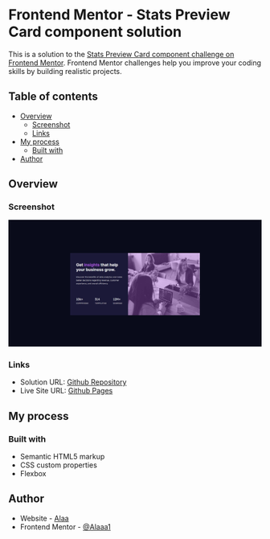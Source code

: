 # Frontend Mentor - Stats Preview Card component solution

This is a solution to the [Stats Preview Card component challenge on Frontend Mentor](https://www.frontendmentor.io/challenges/stats-preview-card-component-8JqbgoU62). Frontend Mentor challenges help you improve your coding skills by building realistic projects.

## Table of contents

- [Overview](#overview)
  - [Screenshot](#screenshot)
  - [Links](#links)
- [My process](#my-process)
  - [Built with](#built-with)
- [Author](#author)

## Overview

### Screenshot

![](./images/my_work_screenshot.png)

### Links

- Solution URL: [Github Repository](https://github.com/Alaaa1/Stats-preview-card-component)
- Live Site URL: [Github Pages](https://alaaa1.github.io/Stats-preview-card-component/)

## My process

### Built with

- Semantic HTML5 markup
- CSS custom properties
- Flexbox

## Author

- Website - [Alaa](https://alaaa1.github.io/)
- Frontend Mentor - [@Alaaa1](https://www.frontendmentor.io/profile/Alaaa1)
